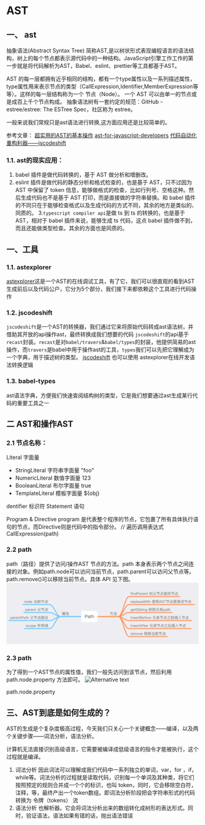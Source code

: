 # AST
## 一、 ast
 抽象语法(Abstract Syntax Tree) 简称AST,是以树状形式表现编程语言的语法结构，树上的每个节点都表示源代码中的一种结构。JavaScript引擎工作工作的第一步就是将代码解析为AST，Babel、eslint、prettier等工具都基于AST。

 AST 的每一层都拥有近乎相同的结构，都有一个type属性以及一系列描述属性，type属性用来表示节点的类型（CallExpression,Identifier,MemberExpression等等）。这样的每一层结构称为一个 节点（Node）。 一个 AST 可以由单一的节点或是成百上千个节点构成。 抽象语法树有一套约定的规范：GitHub - estree/estree: The ESTree Spec，社区称为 estree。


 一般来说我们常规只是ast语法进行转换,这方面应用还是比较简单的。


参考文章：
 [超实用的AST的基本操作](https://juejin.cn/post/6984972209240408078)
 [ast-for-javascript-developers](https://juejin.cn/post/6844903725228621832)
 [代码自动化重构利器——jscodeshift ](https://juejin.cn/post/6934911685220106253)

### 1.1. ast的现实应用：
1. babel 插件是做代码转换的，基于 AST 做分析和增删改。
2. eslint 插件是做代码的静态分析和格式检查的，也是基于 AST，只不过因为 AST 中保留了 token 信息，能够做格式的检查，比如行列号、空格这种。然后生成代码也不是基于 AST 打印，而是直接做的字符串替换。和 babel 插件的不同只在于能够检查格式以及生成代码的方式不同，其余的地方是类似的、同质的。
3.`typescript compiler api`是做 ts 到 ts 的转换的，也是基于 AST，相对于 babel 插件来说，能够生成 ts 代码，这点 babel 插件做不到，而且还能做类型检查。其余的方面也是同质的。

 
## 一、工具
 ### 1.1. astexplorer
  [astexplorer](https://astexplorer.net/)这是一个AST的在线调试工具，有了它，我们可以很直观的看到AST生成前后以及代码公户，它分为5个部分，我们接下来都依赖这个工具进行代码操作

 ### 1.2. jscodeshift
 `jscodeshift`是一个AST的转换器，我们通过它来将原始代码转成ast语法树，并借助其开放的api操作ast，最终转换成我们想要的代码
 `jscodeshift`的api基于`recast`封装。`recast`是对`babel/travers`&`babel/types`的封装，他提供简易的ast操作，而`travers`是babel中用于操作ast的工具，`types`我们可以先把它理解成为一个字典，用于描述树的类型。
  [jscodeshift](https://github.com/facebook/jscodeshift) 
  也可以使用 astexplorer在线开发语法转换逻辑

 ### 1.3. babel-types
  ast语法字典，方便我们快速查阅结构树的类型，它是我们想要通过ast生成某行代码的重要工具之一


## 二 AST和操作AST
 
### 2.1 节点名称：
Literal 字面量
* StringLiteral 字符串字面量 "foo"
* NumericLiteral 数值字面量 123
* BooleanLiteral 布尔字面量  true
* TemplateLiteral 模板字面量 ${obj}
 
dentifier 标识符
Statement 语句

Program & Directive
program 是代表整个程序的节点，它包裹了所有具体执行语句的节点，而Directive则是代码中的指令部分。
// 遍历调用表达式
    CallExpression(path) 



### 2.2 path
path（路径）提供了访问/操作AST 节点的方法。path 本身表示两个节点之间连接的对象。例如path.node可以访问当前节点，path.parent可以访问父节点等。path.remove()可以移除当前节点。具体 API 见下图。
![node-path](./node-path.png)

### 2.3 path
为了得到一个AST节点的属性值，我们一般先访问到该节点，然后利用 path.node.property 方法即可。
   ![Alternative text](link "optional title")

 path.node.property



## 三、AST到底是如何生成的？



AST的生成是个复杂度极高过程，今天我们只关心一个关键概念——编译，以及两个关键步骤——词法分析，语法分析。



计算机无法直接识别高级语言，它需要被编译成低级语言的指令才能被执行，这个过程就是编译。


1. 词法分析
   因此词法可以理解成我们代码中一系列独立的单词，var，for ，if，while等。词法分析的过程就是读取代码，识别每一个单词及其种类，将它们按照预定的规则合并成一个个的标识，也叫 token，同时，它会移除空白符，注释，等，最终产出一个token数组。即词法分析阶段把会字符串形式的代码转换为 令牌（tokens） 流
2. 语法分析
    也解析器。它会将词法分析出来的数组转化成树形的表达形式。同时，验证语法，语法如果有错的话，抛出语法错误

 